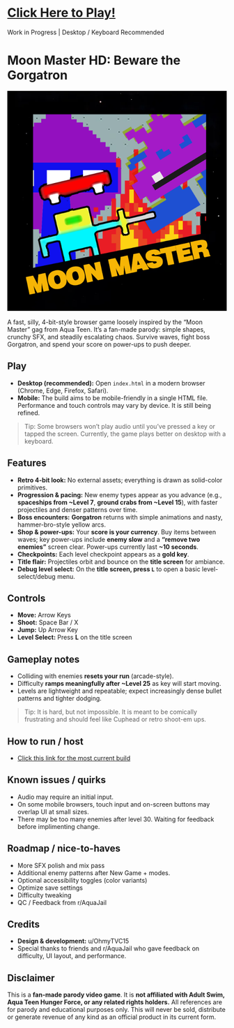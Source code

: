 # [Click Here to Play!](https://htmlpreview.github.io/?https://github.com/0hmyTVC15/moon-master-hd/blob/56b5f483ad93e2909ac3f84eff5756ceacdf4477/builds/ver%201.0.x/moon-master-1.4.2.html)
Work in Progress | Desktop / Keyboard Recommended

# Moon Master HD: Beware the Gorgatron

![boxart](assets/boxart/web_moonmaster.png)

A fast, silly, 4-bit-style browser game loosely inspired by the “Moon Master” gag from Aqua Teen. It’s a fan-made parody: simple shapes, crunchy SFX, and steadily escalating chaos. Survive waves, fight boss Gorgatron, and spend your score on power-ups to push deeper.

## Play
- **Desktop (recommended):** Open `index.html` in a modern browser (Chrome, Edge, Firefox, Safari).
- **Mobile:** The build aims to be mobile-friendly in a single HTML file. Performance and touch controls may vary by device. It is still being refined.

> Tip: Some browsers won’t play audio until you’ve pressed a key or tapped the screen. Currently, the game plays better on desktop with a keyboard.

## Features
- **Retro 4-bit look:** No external assets; everything is drawn as solid-color primitives.
- **Progression & pacing:** New enemy types appear as you advance (e.g., **spaceships from ~Level 7**, **ground crabs from ~Level 15**), with faster projectiles and denser patterns over time.
- **Boss encounters:** **Gorgatron** returns with simple animations and nasty, hammer-bro-style yellow arcs.
- **Shop & power-ups:** Your **score is your currency**. Buy items between waves; key power-ups include **enemy slow** and a **“remove two enemies”** screen clear. Power-ups currently last **~10 seconds**.
- **Checkpoints:** Each level checkpoint appears as a **gold key**.
- **Title flair:** Projectiles orbit and bounce on the **title screen** for ambiance.
- **Debug level select:** On the **title screen, press `L`** to open a basic level-select/debug menu.

## Controls
- **Move:** Arrow Keys  
- **Shoot:** Space Bar / X
- **Jump:** Up Arrow Key
- **Level Select:** Press **L** on the title screen

## Gameplay notes
- Colliding with enemies **resets your run** (arcade-style).  
- Difficulty **ramps meaningfully after ~Level 25** as key will start moving.
- Levels are lightweight and repeatable; expect increasingly dense bullet patterns and tighter dodging.
> Tip: It is hard, but not impossible. It is meant to be comically frustrating and should feel like Cuphead or retro shoot-em ups.

## How to run / host
- [Click this link for the most current build](https://htmlpreview.github.io/?https://github.com/0hmyTVC15/moon-master-hd/blob/56b5f483ad93e2909ac3f84eff5756ceacdf4477/builds/ver%201.0.x/moon-master-1.4.2.html)

## Known issues / quirks
- Audio may require an initial input.
- On some mobile browsers, touch input and on-screen buttons may overlap UI at small sizes.
- There may be too many enemies after level 30. Waiting for feedback before implimenting change.

## Roadmap / nice-to-haves
- More SFX polish and mix pass  
- Additional enemy patterns after New Game + modes. 
- Optional accessibility toggles (color variants)  
- Optimize save settings
- Difficulty tweaking
- QC / Feedback from r/AquaJail

## Credits
- **Design & development:** u/OhmyTVC15
- Special thanks to friends and r/AquaJail who gave feedback on difficulty, UI layout, and performance.

## Disclaimer
This is a **fan-made parody video game**. It is **not affiliated with Adult Swim, Aqua Teen Hunger Force, or any related rights holders.** All references are for parody and educational purposes only. This will never be sold, distribute or generate revenue of any kind as an official product in its current form.
